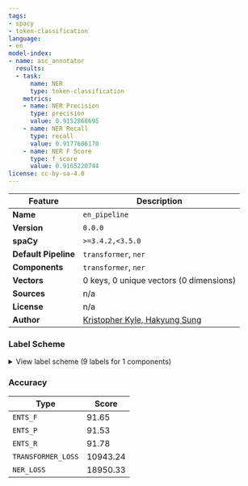 ```yaml
---
tags:
- spacy
- token-classification
language:
- en
model-index:
- name: asc_annotator
  results:
  - task:
      name: NER
      type: token-classification
    metrics:
    - name: NER Precision
      type: precision
      value: 0.9152868695
    - name: NER Recall
      type: recall
      value: 0.9177606178
    - name: NER F Score
      type: f_score
      value: 0.9165220744
license: cc-by-sa-4.0
---
```

| Feature | Description |
| --- | --- |
| **Name** | `en_pipeline` |
| **Version** | `0.0.0` |
| **spaCy** | `>=3.4.2,<3.5.0` |
| **Default Pipeline** | `transformer`, `ner` |
| **Components** | `transformer`, `ner` |
| **Vectors** | 0 keys, 0 unique vectors (0 dimensions) |
| **Sources** | n/a |
| **License** | n/a |
| **Author** | [Kristopher Kyle, Hakyung Sung]() |

### Label Scheme

<details>

This model identifies and categorizes Argument Structure Constructions (ASCs). ASC types are marked on the main verb of the ASC.

<summary>View label scheme (9 labels for 1 components)</summary>

| Component | Labels |
| --- | --- |
| **`ner`** | `ATTR`, `CAUS_MOT`, `DITRAN`, `INTRAN_MOT`, `INTRAN_RES`, `INTRAN_S`, `PASSIVE`, `TRAN_RES`, `TRAN_S` |

</details>

### Accuracy

| Type | Score |
| --- | --- |
| `ENTS_F` | 91.65 |
| `ENTS_P` | 91.53 |
| `ENTS_R` | 91.78 |
| `TRANSFORMER_LOSS` | 10943.24 |
| `NER_LOSS` | 18950.33 |